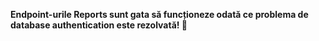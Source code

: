 **Endpoint-urile Reports sunt gata să funcționeze odată ce problema de database authentication este rezolvată! 🚀**

